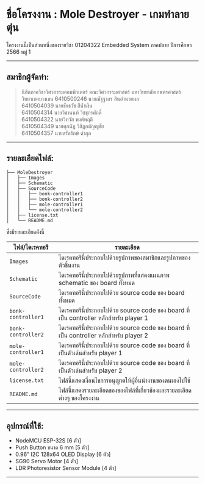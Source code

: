 # ชื่อโครงงาน : Mole Destroyer - เกมทำลายตุ่น

โครงงานนี้เป็นส่วนหนึ่งของรายวิชา 01204322 Embedded System ภาคปลาย ปีการศึกษา 2566 หมู่ 1

------------------------------------------------------------------------

## สมาชิกผู้จัดทำ:  
> นิสิตภาควิชาวิศวกรรมคอมพิวเตอร์ คณะวิศวกรรมศาสตร์ มหาวิทยาลัยเกษตรศาสตร์ วิทยาเขตบางเขน
6410500246 นายณัฐฐากร สินอำนวยผล  
6410504039 นายชัยธวัช สีน้ำเงิน  
6410504314 นายวิชานนท์ วิชชุกรศักดิ์  
6410504322 นายวิทวัส พงศ์พฤติ  
6410504349 นายศุภนัฏ วิสิฏกตัญญูชัย  
6410504357 นายสรัลรักษ์ ดำกุล  

------------------------------------------------------------------------

## รายละเอียดไฟล์:

```
├── MoleDestroyer
│   ├── Images
│   ├── Schematic
│   ├── SourceCode
│   │   ├── bonk-controller1
│   │   ├── bonk-controller2
│   │   ├── mole-controller1
│   │   └── mole-controller2
│   ├── license.txt
│   └── README.md
```

ซึ่งมีรายละเอียดดังนี้

| ไฟล์/ไดเรคทอรี | รายละเอียด |
|--------------|-----------|
| `Images` | ไดเรคทอรีนี้ประกอบไปด้วยรูปภาพของสมาชิกและรูปภาพของตัวชิ้นงาน |
| `Schematic` | ไดเรคทอรีนี้ประกอบไปด้วยรูปภาพที่แสดงแผนภาพ schematic ของ board ทั้งหมด |
| `SourceCode` | ไดเรคทอรีนี้ประกอบไปด้วย source code ของ board ทั้งหมด |
| `bonk-controller1` | ไดเรคทอรีนี้ประกอบไปด้วย source code ของ board ที่เป็น controller หลักสำหรับ player 1 |
| `bonk-controller2` | ไดเรคทอรีนี้ประกอบไปด้วย source code ของ board ที่เป็น controller หลักสำหรับ player 2 |
| `mole-controller1` | ไดเรคทอรีนี้ประกอบไปด้วย source code ของ board ที่เป็นตัวเล่นสำหรับ player 1 |
| `mole-controller2` | ไดเรคทอรีนี้ประกอบไปด้วย source code ของ board ที่เป็นตัวเล่นสำหรับ player 2 |
| `license.txt` | ไฟล์นี้แสดงเงื่อนไขการอนุญาตให้ผู้อื่นนำงานของตนเองไปใช้ |
| `README.md` | ไฟล์นี้แสดงรายละเอียดของของไฟล์ที่เกี่ยวข้องและรายละเอียดต่างๆ ของโครงงาน |

------------------------------------------------------------------------

## อุปกรณ์ที่ใช้:

- NodeMCU ESP-32S [6 ตัว]
- Push Button ขนาด 6 mm [5 ตัว]
- 0.96" I2C 128x64 OLED Display [6 ตัว]
- SG90 Servo Motor [4 ตัว]
- LDR Photoresistor Sensor Module [4 ตัว]
	
------------------------------------------------------------------------